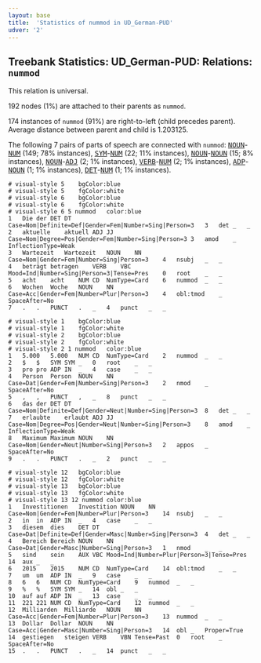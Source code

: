 ```yaml
---
layout: base
title:  'Statistics of nummod in UD_German-PUD'
udver: '2'
---
```


## Treebank Statistics: UD_German-PUD: Relations: `nummod`

This relation is universal.

192 nodes (1%) are attached to their parents as `nummod`.

174 instances of `nummod` (91%) are right-to-left (child precedes parent).
Average distance between parent and child is 1.203125.

The following 7 pairs of parts of speech are connected with `nummod`: <tt><a href="de_pud-pos-NOUN.html">NOUN</a></tt>-<tt><a href="de_pud-pos-NUM.html">NUM</a></tt> (149; 78% instances), <tt><a href="de_pud-pos-SYM.html">SYM</a></tt>-<tt><a href="de_pud-pos-NUM.html">NUM</a></tt> (22; 11% instances), <tt><a href="de_pud-pos-NOUN.html">NOUN</a></tt>-<tt><a href="de_pud-pos-NOUN.html">NOUN</a></tt> (15; 8% instances), <tt><a href="de_pud-pos-NOUN.html">NOUN</a></tt>-<tt><a href="de_pud-pos-ADJ.html">ADJ</a></tt> (2; 1% instances), <tt><a href="de_pud-pos-VERB.html">VERB</a></tt>-<tt><a href="de_pud-pos-NUM.html">NUM</a></tt> (2; 1% instances), <tt><a href="de_pud-pos-ADP.html">ADP</a></tt>-<tt><a href="de_pud-pos-NOUN.html">NOUN</a></tt> (1; 1% instances), <tt><a href="de_pud-pos-DET.html">DET</a></tt>-<tt><a href="de_pud-pos-NUM.html">NUM</a></tt> (1; 1% instances).


~~~ conllu
# visual-style 5	bgColor:blue
# visual-style 5	fgColor:white
# visual-style 6	bgColor:blue
# visual-style 6	fgColor:white
# visual-style 6 5 nummod	color:blue
1	Die	der	DET	DT	Case=Nom|Definite=Def|Gender=Fem|Number=Sing|Person=3	3	det	_	_
2	aktuelle	aktuell	ADJ	JJ	Case=Nom|Degree=Pos|Gender=Fem|Number=Sing|Person=3	3	amod	_	InflectionType=Weak
3	Wartezeit	Wartezeit	NOUN	NN	Case=Nom|Gender=Fem|Number=Sing|Person=3	4	nsubj	_	_
4	beträgt	betragen	VERB	VBC	Mood=Ind|Number=Sing|Person=3|Tense=Pres	0	root	_	_
5	acht	acht	NUM	CD	NumType=Card	6	nummod	_	_
6	Wochen	Woche	NOUN	NN	Case=Acc|Gender=Fem|Number=Plur|Person=3	4	obl:tmod	_	SpaceAfter=No
7	.	.	PUNCT	.	_	4	punct	_	_

~~~


~~~ conllu
# visual-style 1	bgColor:blue
# visual-style 1	fgColor:white
# visual-style 2	bgColor:blue
# visual-style 2	fgColor:white
# visual-style 2 1 nummod	color:blue
1	5.000	5.000	NUM	CD	NumType=Card	2	nummod	_	_
2	$	$	SYM	SYM	_	0	root	_	_
3	pro	pro	ADP	IN	_	4	case	_	_
4	Person	Person	NOUN	NN	Case=Dat|Gender=Fem|Number=Sing|Person=3	2	nmod	_	SpaceAfter=No
5	,	,	PUNCT	,	_	8	punct	_	_
6	das	der	DET	DT	Case=Nom|Definite=Def|Gender=Neut|Number=Sing|Person=3	8	det	_	_
7	erlaubte	erlaubt	ADJ	JJ	Case=Nom|Degree=Pos|Gender=Neut|Number=Sing|Person=3	8	amod	_	InflectionType=Weak
8	Maximum	Maximum	NOUN	NN	Case=Nom|Gender=Neut|Number=Sing|Person=3	2	appos	_	SpaceAfter=No
9	.	.	PUNCT	.	_	2	punct	_	_

~~~


~~~ conllu
# visual-style 12	bgColor:blue
# visual-style 12	fgColor:white
# visual-style 13	bgColor:blue
# visual-style 13	fgColor:white
# visual-style 13 12 nummod	color:blue
1	Investitionen	Investition	NOUN	NN	Case=Nom|Gender=Fem|Number=Plur|Person=3	14	nsubj	_	_
2	in	in	ADP	IN	_	4	case	_	_
3	diesem	dies	DET	DT	Case=Dat|Definite=Def|Gender=Masc|Number=Sing|Person=3	4	det	_	_
4	Bereich	Bereich	NOUN	NN	Case=Dat|Gender=Masc|Number=Sing|Person=3	1	nmod	_	_
5	sind	sein	AUX	VBC	Mood=Ind|Number=Plur|Person=3|Tense=Pres	14	aux	_	_
6	2015	2015	NUM	CD	NumType=Card	14	obl:tmod	_	_
7	um	um	ADP	IN	_	9	case	_	_
8	6	6	NUM	CD	NumType=Card	9	nummod	_	_
9	%	%	SYM	SYM	_	14	obl	_	_
10	auf	auf	ADP	IN	_	13	case	_	_
11	221	221	NUM	CD	NumType=Card	12	nummod	_	_
12	Milliarden	Milliarde	NOUN	NN	Case=Acc|Gender=Fem|Number=Plur|Person=3	13	nummod	_	_
13	Dollar	Dollar	NOUN	NN	Case=Acc|Gender=Masc|Number=Sing|Person=3	14	obl	_	Proper=True
14	gestiegen	steigen	VERB	VBN	Tense=Past	0	root	_	SpaceAfter=No
15	.	.	PUNCT	.	_	14	punct	_	_

~~~


